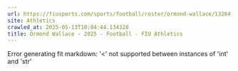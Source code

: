 ```yaml
---
url: https://fiusports.com/sports/football/roster/ormond-wallace/13264
site: Athletics
crawled_at: 2025-05-13T10:04:44.134328
title: Ormond Wallace - 2025 - Football - FIU Athletics
---
```


Error generating fit markdown: '<' not supported between instances of 'int' and 'str'